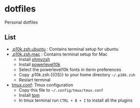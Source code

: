 # dotfiles
Personal dotfiles

## List

- [.p10k.zsh.ubuntu](https://github.com/arshadkazmi42/dotfiles/blob/main/.p10k.zsh.ubuntu) : Contains terminal setup for ubuntu
- [.p10k.zsh.mac](https://github.com/arshadkazmi42/dotfiles/blob/main/.p10k.zsh.mac) : Contains terminal setup for Mac
  - Install [ohmyzsh](https://github.com/ohmyzsh/ohmyzsh)
  - Install [powerlevel10k](https://github.com/romkatv/powerlevel10k)
  - Select the powerlevel10k fonts in iterm preferences
  - Copy .p10k.zsh.{{OS}} to your home directory `~/.p10k.zsh`
  - Restart terminal
- [tmux.conf](https://github.com/arshadkazmi42/dotfiles/blob/main/tmux.conf): Tmux configuration
  - Copy this file to `~/.config/tmux/tmux.conf`
  - Install [tpm](https://github.com/tmux-plugins/tpm)
  - In tmux terminal run `CTRL + B + I` to install all the plugins
